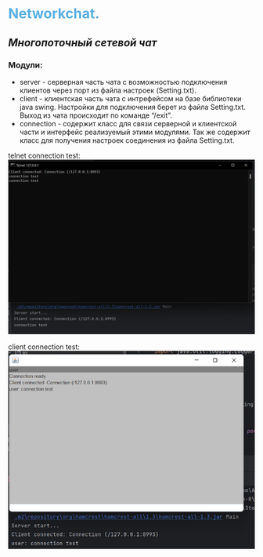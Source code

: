 # <span style="color:#59afe1"> **Networkchat**.</span>
## *Многопоточный сетевой чат*
### Модули:

- server - серверная часть чата с возможностью подключения клиентов через порт из файла настроек (Setting.txt).
- client - клиентская часть чата с интрефейсом на базе библиотеки java swing. Настройки для подключения берет из файла Setting.txt. Выход из чата происходит по команде “/exit”.
- connection - содержит класс для связи серверной и клиентской части и интерфейс реализуемый этими модулями. Так же содержит класс для получения настроек соединения из файла Setting.txt.

telnet connection test:
![telnet_connection_test](/src/main/resources/telnet_connection_test.png)

client connection test:
![client_connection_test](src/main/resources/client_connection_test.png)